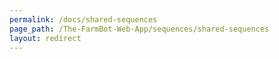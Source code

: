 ```yaml
---
permalink: /docs/shared-sequences
page_path: /The-FarmBot-Web-App/sequences/shared-sequences
layout: redirect
---
```

